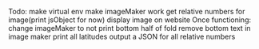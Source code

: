 Todo:
  make virtual env
  make imageMaker work
  get relative numbers for image(print jsObject for now)
  display image on website
  Once functioning:
    change imageMaker to not print bottom half of fold
    remove bottom text in image maker
    print all latitudes
    output a JSON for all relative numbers